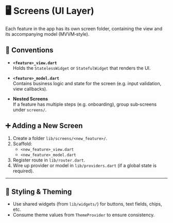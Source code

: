 
# 🖥 Screens (UI Layer)

Each feature in the app has its own screen folder, containing the view and its accompanying model (MVVM‐style).


## 🧩 Conventions

- **`<feature>_view.dart`**  
  Holds the `StatelessWidget` or `StatefulWidget` that renders the UI.

- **`<feature>_model.dart`**  
  Contains business logic and state for the screen (e.g. input validation, view callbacks).

- **Nested Screens**  
  If a feature has multiple steps (e.g. onboarding), group sub‐screens under `screens/`.


## ➕ Adding a New Screen

1. Create a folder `lib/screens/<new_feature>/`.
2. Scaffold:
   - `<new_feature>_view.dart`
   - `<new_feature>_model.dart`
3. Register route in `lib/router.dart`.
4. Wire up provider or model in `lib/providers.dart` (if a global state is required).

---

## 🎨 Styling & Theming

- Use shared widgets (from `lib/widgets/`) for buttons, text fields, chips, etc.
- Consume theme values from `ThemeProvider` to ensure consistency.

